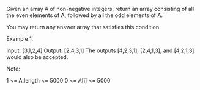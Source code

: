 Given an array A of non-negative integers, return an array consisting of all the even elements of A, followed by all the odd elements of A.

You may return any answer array that satisfies this condition.

Example 1:

Input: [3,1,2,4]
Output: [2,4,3,1]
The outputs [4,2,3,1], [2,4,1,3], and [4,2,1,3] would also be accepted.

Note:

1 <= A.length <= 5000
0 <= A[i] <= 5000
